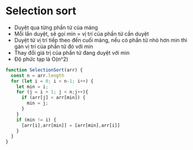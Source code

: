 # Selection sort
- Duyệt qua từng phần tử của mảng
- Mỗi lần duyệt, sẽ gọi min = vị trí của phần tử cần duyệt
- Duyệt từ vị trí tiếp theo đến cuối mảng, nếu có phần tử nhỏ hơn min thì gán vị trí của phần tử đó với min
- Thay đổi giá trị của phần tử đang duyệt với min
- Độ phức tạp là O(n^2)

```js
function SelectionSort(arr) {
  const n = arr.length
  for (let i = 0; i < n-1; i++) {
    let min = i;
    for (j = i + 1; j < n;j++){
      if (arr[j] < arr[min]) {
        min = j;
      }
    }
    if (min != i) {
      [arr[i],arr[min]] = [arr[min],arr[i]]
    }
  }
}
```